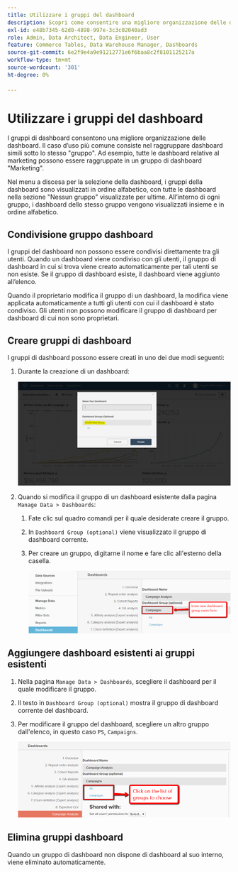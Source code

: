 ```yaml
---
title: Utilizzare i gruppi del dashboard
description: Scopri come consentire una migliore organizzazione delle dashboard.
exl-id: e48b7345-62d0-4898-997e-3c3c02040ad3
role: Admin, Data Architect, Data Engineer, User
feature: Commerce Tables, Data Warehouse Manager, Dashboards
source-git-commit: 6e2f9e4a9e91212771e6f6baa8c2f8101125217a
workflow-type: tm+mt
source-wordcount: '301'
ht-degree: 0%

---
```


# Utilizzare i gruppi del dashboard

I gruppi di dashboard consentono una migliore organizzazione delle dashboard. Il caso d’uso più comune consiste nel raggruppare dashboard simili sotto lo stesso &quot;gruppo&quot;. Ad esempio, tutte le dashboard relative al marketing possono essere raggruppate in un gruppo di dashboard &quot;Marketing&quot;.

Nel menu a discesa per la selezione della dashboard, i gruppi della dashboard sono visualizzati in ordine alfabetico, con tutte le dashboard nella sezione &quot;Nessun gruppo&quot; visualizzate per ultime. All’interno di ogni gruppo, i dashboard dello stesso gruppo vengono visualizzati insieme e in ordine alfabetico.

## Condivisione gruppo dashboard

I gruppi del dashboard non possono essere condivisi direttamente tra gli utenti. Quando un dashboard viene condiviso con gli utenti, il gruppo di dashboard in cui si trova viene creato automaticamente per tali utenti se non esiste. Se il gruppo di dashboard esiste, il dashboard viene aggiunto all’elenco.

Quando il proprietario modifica il gruppo di un dashboard, la modifica viene applicata automaticamente a tutti gli utenti con cui il dashboard è stato condiviso. Gli utenti non possono modificare il gruppo di dashboard per dashboard di cui non sono proprietari.

## Creare gruppi di dashboard

I gruppi di dashboard possono essere creati in uno dei due modi seguenti:

1. Durante la creazione di un dashboard:

   ![crea gruppo dashboard](../../assets/create-dashboard-groups-new-dashboard.png)

1. Quando si modifica il gruppo di un dashboard esistente dalla pagina `Manage Data > Dashboards`:

   1. Fate clic sul quadro comandi per il quale desiderate creare il gruppo.

   1. In `Dashboard Group (optional)` viene visualizzato il gruppo di dashboard corrente.

   1. Per creare un gruppo, digitarne il nome e fare clic all&#39;esterno della casella.

      ![crea gruppo dashboard](../../assets/create-dashboard-groups-existing-dashboard.png)

## Aggiungere dashboard esistenti ai gruppi esistenti

1. Nella pagina `Manage Data > Dashboards`, scegliere il dashboard per il quale modificare il gruppo.

1. Il testo in `Dashboard Group (optional)` mostra il gruppo di dashboard corrente del dashboard.

1. Per modificare il gruppo del dashboard, scegliere un altro gruppo dall&#39;elenco, in questo caso `PS`, `Campaigns`.

   ![cambia dashboard gruppo](../../assets/add-existing-dashboard-existing-group.png)

## Elimina gruppi dashboard

Quando un gruppo di dashboard non dispone di dashboard al suo interno, viene eliminato automaticamente.
